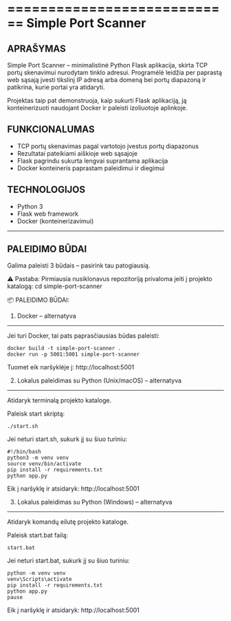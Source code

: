 ============================
        Simple Port Scanner
============================

APRAŠYMAS
---------
Simple Port Scanner – minimalistinė Python Flask aplikacija, skirta TCP portų skenavimui nurodytam tinklo adresui. 
Programėlė leidžia per paprastą web sąsają įvesti tikslinį IP adresą arba domeną bei portų diapazoną ir patikrina, kurie portai yra atidaryti.

Projektas taip pat demonstruoja, kaip sukurti Flask aplikaciją, ją konteinerizuoti naudojant Docker ir paleisti izoliuotoje aplinkoje.

FUNKCIONALUMAS
--------------
- TCP portų skenavimas pagal vartotojo įvestus portų diapazonus
- Rezultatai pateikiami aiškioje web sąsajoje
- Flask pagrindu sukurta lengvai suprantama aplikacija
- Docker konteineris paprastam paleidimui ir diegimui

TECHNOLOGIJOS
-------------
- Python 3
- Flask web framework
- Docker (konteinerizavimui)

----------------------------------------------------

PALEIDIMO BŪDAI
---------------
Galima paleisti 3 būdais – pasirink tau patogiausią.

⚠️ Pastaba: Pirmiausia nusiklonavus repozitoriją privaloma įeiti į projekto katalogą:
cd simple-port-scanner

📦 PALEIDIMO BŪDAI:

1. Docker – alternatyva
-----------------------
Jei turi Docker, tai pats paprasčiausias būdas paleisti:

    docker build -t simple-port-scanner .
    docker run -p 5001:5001 simple-port-scanner

Tuomet eik naršyklėje į: http://localhost:5001


2. Lokalus paleidimas su Python (Unix/macOS) – alternatyva
----------------------------------------------------------
Atidaryk terminalą projekto kataloge.

Paleisk start skriptą:

    ./start.sh

Jei neturi start.sh, sukurk jį su šiuo turiniu:

    #!/bin/bash
    python3 -m venv venv
    source venv/bin/activate
    pip install -r requirements.txt
    python app.py

Eik į naršyklę ir atsidaryk: http://localhost:5001


3. Lokalus paleidimas su Python (Windows) – alternatyva
-------------------------------------------------------
Atidaryk komandų eilutę projekto kataloge.

Paleisk start.bat failą:

    start.bat

Jei neturi start.bat, sukurk jį su šiuo turiniu:

    python -m venv venv
    venv\Scripts\activate
    pip install -r requirements.txt
    python app.py
    pause

Eik į naršyklę ir atsidaryk: http://localhost:5001


